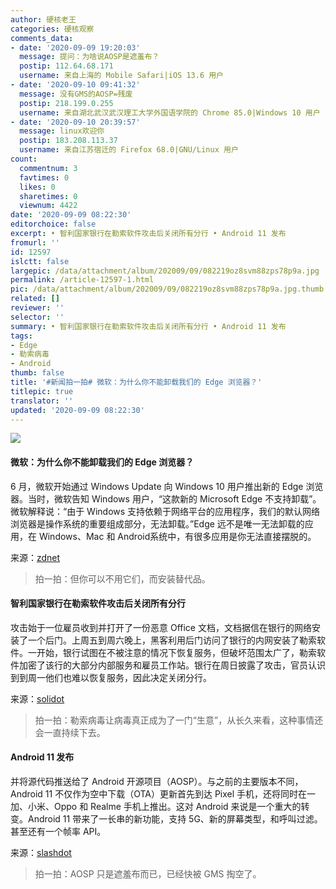 ```yaml
---
author: 硬核老王
categories: 硬核观察
comments_data:
- date: '2020-09-09 19:20:03'
  message: 提问：为啥说AOSP是遮羞布？
  postip: 112.64.68.171
  username: 来自上海的 Mobile Safari|iOS 13.6 用户
- date: '2020-09-10 09:41:32'
  message: 没有GMS的AOSP=残废
  postip: 218.199.0.255
  username: 来自湖北武汉武汉理工大学外国语学院的 Chrome 85.0|Windows 10 用户
- date: '2020-09-10 20:39:57'
  message: linux欢迎你
  postip: 183.208.113.37
  username: 来自江苏宿迁的 Firefox 68.0|GNU/Linux 用户
count:
  commentnum: 3
  favtimes: 0
  likes: 0
  sharetimes: 0
  viewnum: 4422
date: '2020-09-09 08:22:30'
editorchoice: false
excerpt: • 智利国家银行在勒索软件攻击后关闭所有分行 • Android 11 发布
fromurl: ''
id: 12597
islctt: false
largepic: /data/attachment/album/202009/09/082219oz8svm88zps78p9a.jpg
permalink: /article-12597-1.html
pic: /data/attachment/album/202009/09/082219oz8svm88zps78p9a.jpg.thumb.jpg
related: []
reviewer: ''
selector: ''
summary: • 智利国家银行在勒索软件攻击后关闭所有分行 • Android 11 发布
tags:
- Edge
- 勒索病毒
- Android
thumb: false
title: '#新闻拍一拍# 微软：为什么你不能卸载我们的 Edge 浏览器？'
titlepic: true
translator: ''
updated: '2020-09-09 08:22:30'
---
```


![](/data/attachment/album/202009/09/082219oz8svm88zps78p9a.jpg)


#### 微软：为什么你不能卸载我们的 Edge 浏览器？


6 月，微软开始通过 Windows Update 向 Windows 10 用户推出新的 Edge 浏览器。当时，微软告知 Windows 用户，“这款新的 Microsoft Edge 不支持卸载”。微软解释说：“由于 Windows 支持依赖于网络平台的应用程序，我们的默认网络浏览器是操作系统的重要组成部分，无法卸载。”Edge 远不是唯一无法卸载的应用，在 Windows、Mac 和 Android系统中，有很多应用是你无法直接摆脱的。


来源：[zdnet](https://www.zdnet.com/article/microsoft-heres-why-you-cant-uninstall-our-edge-browser/)



> 
> 拍一拍：但你可以不用它们，而安装替代品。
> 
> 
> 


#### 智利国家银行在勒索软件攻击后关闭所有分行


攻击始于一位雇员收到并打开了一份恶意 Office 文档，文档据信在银行的网络安装了一个后门。上周五到周六晚上，黑客利用后门访问了银行的内网安装了勒索软件。一开始，银行试图在不被注意的情况下恢复服务，但破坏范围太广了，勒索软件加密了该行的大部分内部服务和雇员工作站。银行在周日披露了攻击，官员认识到到周一他们也难以恢复服务，因此决定关闭分行。


来源：[solidot](https://www.solidot.org/story?sid=65477)



> 
> 拍一拍：勒索病毒让病毒真正成为了一门“生意”，从长久来看，这种事情还会一直持续下去。
> 
> 
> 


#### Android 11 发布


并将源代码推送给了 Android 开源项目（AOSP）。与之前的主要版本不同，Android 11 不仅作为空中下载（OTA）更新首先到达 Pixel 手机，还将同时在一加、小米、Oppo 和 Realme 手机上推出。这对 Android 来说是一个重大的转变。Android 11 带来了一长串的新功能，支持 5G、新的屏幕类型，和呼叫过滤。甚至还有一个帧率 API。


来源：[slashdot](https://tech.slashdot.org/story/20/09/08/1710224/google-begins-rolling-out-android-11)



> 
> 拍一拍：AOSP 只是遮羞布而已，已经快被 GMS 掏空了。
> 
> 
>